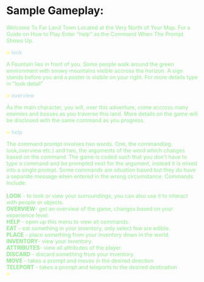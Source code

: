 # Sample Gameplay:

<span style='color:lightgreen'>
Welcome To Far Land Town Located at the Very North of Your Map. For a Guide on How to Play Enter "help" as the Command When The Prompt Shows Up.
</span>

<span style='color:yellow'>\> <span style = 'color:lightblue'>look

<span style='color:lightgreen'>A Fountain lies in front of you. Some people walk around the green environment with snowy mountains visible accross the horizon. A sign stands before you and a poster is visible on your right. For more details type in "look detail"</span>

<span style='color:yellow'>\> <span style = 'color:lightblue'>overview

<span style='color:lightgreen'>As the main character, you will, over this adventure, come accross many enemies and bosses as you traverse this land. More details on the game will be disclosed with the same command as you progress.</span>

<span style='color:yellow'>\> <span style = 'color:lightblue'>help

<span style='color:lightgreen'>The command prompt involves two words. One, the command(eg. look,overview etc.) and two, the arguments of the word which changes based on the command. The game is coded such that you don't have to type a command and be prompted next for the argument, instead it is mixed into a single prompt. Some commands are situation based but they do have a separate message when entered in the wrong circumstance. Commands Include:<br/><br/>
<span style='color:lightgreen'>
**LOOK** - to look or view your surroundings, you can also use it to interact with people or objects. <br/>
**OVERVIEW**- get an overview of the game, changes based on your experience level.<br/>
**HELP** - open up this menu to view all commands.<br/>
**EAT** - eat something in your inventory, only select few are edible.<br/>
**PLACE** - place something from your inventory down in the world.<br/>
**INVENTORY**- view your inventory.<br/>
**ATTRIBUTES**- view all attributes of the player.<br/>
**DISCARD** - discard something from your inventory.<br/>
**MOVE** - takes a prompt and moves in the desired direction<br/>
**TELEPORT** - takes a prompt and teleports to the desired destination<br/>
</span>
<span style='color:yellow'>\> <span style = 'color:lightblue'>
</span>